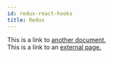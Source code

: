 ```yaml
---
id: redux-react-hooks
title: Redux
---
```


This is a link to [another document.](doc3.md)  
This is a link to an [external page.](http://www.example.com)
